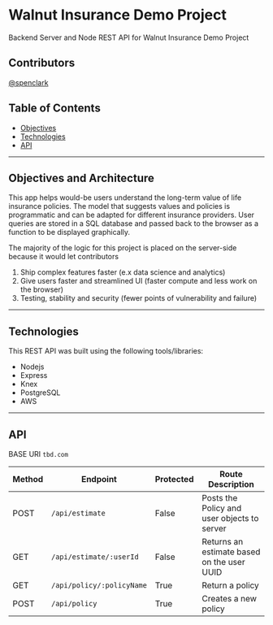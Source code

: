 #   Walnut Insurance Demo Project
Backend Server and Node REST API for Walnut Insurance Demo Project

## Contributors
[@spenclark](https://github.com/spenclark)


## Table of Contents

- [Objectives](#Objectives)
- [Technologies](#technologies)
- [API](#API)

---

## Objectives and Architecture

This app helps would-be users understand the long-term value of life insurance policies. The model that suggests values and policies is programmatic and can be adapted for different insurance providers. User queries are stored in a SQL database and passed back to the browser as a function to be displayed graphically.

The majority of the logic for this project is placed on the server-side because it would let contributors
1. Ship complex features faster (e.x data science and analytics)
1. Give users faster and streamlined UI (faster compute and less work on the browser)
1. Testing, stability and security (fewer points of vulnerability and failure)

---

## Technologies
This REST API was built using the following tools/libraries:
- Nodejs
- Express
- Knex
- PostgreSQL
- AWS

---

## API

BASE URI `tbd.com`

| Method | Endpoint                 | Protected      | Route Description                              | 
| ------ | ------------------------ | -------------- | ---------------------------------------------- |
| POST   | `/api/estimate`          | False          | Posts the Policy and user objects to server    |
| GET    | `/api/estimate/:userId`  | False          | Returns an estimate based on the user UUID     |
| GET    | `/api/policy/:policyName`| True           | Return a policy                                |
| POST   | `/api/policy`            | True           | Creates a new policy                           |


<!-- Adding CRUD functionality would be very easy here, but I kept it simple for readability -->

<br/>
